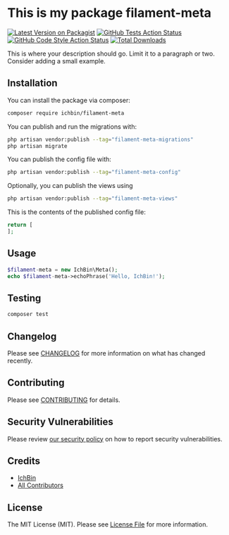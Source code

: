 # This is my package filament-meta

[![Latest Version on Packagist](https://img.shields.io/packagist/v/ichbin/filament-meta.svg?style=flat-square)](https://packagist.org/packages/ichbin/filament-meta)
[![GitHub Tests Action Status](https://img.shields.io/github/workflow/status/ichbin/filament-meta/run-tests?label=tests)](https://github.com/ichbin/filament-meta/actions?query=workflow%3Arun-tests+branch%3Amain)
[![GitHub Code Style Action Status](https://img.shields.io/github/workflow/status/ichbin/filament-meta/Check%20&%20fix%20styling?label=code%20style)](https://github.com/ichbin/filament-meta/actions?query=workflow%3A"Check+%26+fix+styling"+branch%3Amain)
[![Total Downloads](https://img.shields.io/packagist/dt/ichbin/filament-meta.svg?style=flat-square)](https://packagist.org/packages/ichbin/filament-meta)



This is where your description should go. Limit it to a paragraph or two. Consider adding a small example.

## Installation

You can install the package via composer:

```bash
composer require ichbin/filament-meta
```

You can publish and run the migrations with:

```bash
php artisan vendor:publish --tag="filament-meta-migrations"
php artisan migrate
```

You can publish the config file with:

```bash
php artisan vendor:publish --tag="filament-meta-config"
```

Optionally, you can publish the views using

```bash
php artisan vendor:publish --tag="filament-meta-views"
```

This is the contents of the published config file:

```php
return [
];
```

## Usage

```php
$filament-meta = new IchBin\Meta();
echo $filament-meta->echoPhrase('Hello, IchBin!');
```

## Testing

```bash
composer test
```

## Changelog

Please see [CHANGELOG](CHANGELOG.md) for more information on what has changed recently.

## Contributing

Please see [CONTRIBUTING](.github/CONTRIBUTING.md) for details.

## Security Vulnerabilities

Please review [our security policy](../../security/policy) on how to report security vulnerabilities.

## Credits

- [IchBin](https://github.com/boyfromhell)
- [All Contributors](../../contributors)

## License

The MIT License (MIT). Please see [License File](LICENSE.md) for more information.
